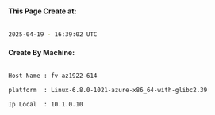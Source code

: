 
   
#### This Page Create at:

```bash

2025-04-19 - 16:39:02 UTC

```

#### Create By Machine:

```bash

Host Name : fv-az1922-614

platform  : Linux-6.8.0-1021-azure-x86_64-with-glibc2.39

Ip Local  : 10.1.0.10

```

